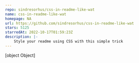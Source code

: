 ```yaml
---
repo: sindresorhus/css-in-readme-like-wat
name: css-in-readme-like-wat
homepage: NA
url: https://github.com/sindresorhus/css-in-readme-like-wat
stars: 5125
starredAt: 2022-10-17T01:59:23Z
description: |-
    Style your readme using CSS with this simple trick
---
```


[object Object]
